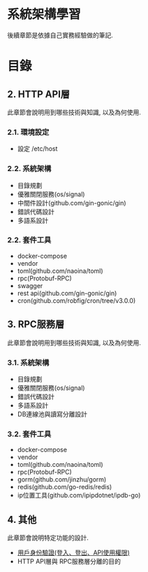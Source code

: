 # 系統架構學習
後續章節是依據自己實務經驗做的筆記. 

# 目錄

## 2. HTTP API層
此章節會說明用到哪些技術與知識, 以及為何使用.

### 2.1. 環境設定
- 設定 /etc/host

### 2.2. 系統架構
- 目錄規劃
- 優雅關閉服務(os/signal)
- 中間件設計(github.com/gin-gonic/gin)
- 錯誤代碼設計
- 多語系設計

### 2.2. 套件工具
- docker-compose
- vendor
- toml(github.com/naoina/toml)
- rpc(Protobuf-RPC)
- swagger
- rest api(github.com/gin-gonic/gin)
- cron(github.com/robfig/cron/tree/v3.0.0)

## 3. RPC服務層  
此章節會說明用到哪些技術與知識, 以及為何使用.

### 3.1. 系統架構
- 目錄規劃
- 優雅關閉服務(os/signal)
- 錯誤代碼設計
- 多語系設計
- DB連線池與讀寫分離設計

### 3.2. 套件工具
- docker-compose
- vendor
- toml(github.com/naoina/toml)
- rpc(Protobuf-RPC)
- gorm(github.com/jinzhu/gorm)
- redis(github.com/go-redis/redis)
- ip位置工具(github.com/ipipdotnet/ipdb-go)

## 4. 其他
此章節會說明特定功能的設計.

- [用戶身份驗證(登入、登出、API使用權限)](https://github.com/lya79/systemdesign/blob/master/%E5%85%B6%E4%BB%96-%E7%94%A8%E6%88%B6%E8%BA%AB%E4%BB%BD%E9%A9%97%E8%AD%89.md)
- HTTP API層與 RPC服務層分離的目的